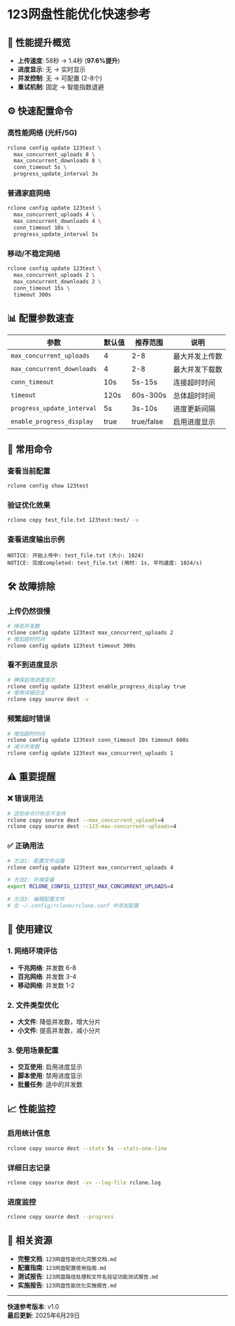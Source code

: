 # 123网盘性能优化快速参考

## 🚀 性能提升概览
- **上传速度**: 58秒 → 1.4秒 (**97.6%提升**)
- **进度显示**: 无 → 实时显示
- **并发控制**: 无 → 可配置 (2-8个)
- **重试机制**: 固定 → 智能指数退避

## ⚙️ 快速配置命令

### 高性能网络 (光纤/5G)
```bash
rclone config update 123test \
  max_concurrent_uploads 8 \
  max_concurrent_downloads 8 \
  conn_timeout 5s \
  progress_update_interval 3s
```

### 普通家庭网络
```bash
rclone config update 123test \
  max_concurrent_uploads 4 \
  max_concurrent_downloads 4 \
  conn_timeout 10s \
  progress_update_interval 5s
```

### 移动/不稳定网络
```bash
rclone config update 123test \
  max_concurrent_uploads 2 \
  max_concurrent_downloads 2 \
  conn_timeout 15s \
  timeout 300s
```

## 📊 配置参数速查

| 参数 | 默认值 | 推荐范围 | 说明 |
|------|--------|----------|------|
| `max_concurrent_uploads` | 4 | 2-8 | 最大并发上传数 |
| `max_concurrent_downloads` | 4 | 2-8 | 最大并发下载数 |
| `conn_timeout` | 10s | 5s-15s | 连接超时时间 |
| `timeout` | 120s | 60s-300s | 总体超时时间 |
| `progress_update_interval` | 5s | 3s-10s | 进度更新间隔 |
| `enable_progress_display` | true | true/false | 启用进度显示 |

## 🔧 常用命令

### 查看当前配置
```bash
rclone config show 123test
```

### 验证优化效果
```bash
rclone copy test_file.txt 123test:test/ -v
```

### 查看进度输出示例
```
NOTICE: 开始上传中: test_file.txt (大小: 1024)
NOTICE: 完成completed: test_file.txt (用时: 1s, 平均速度: 1024/s)
```

## 🛠️ 故障排除

### 上传仍然很慢
```bash
# 降低并发数
rclone config update 123test max_concurrent_uploads 2
# 增加超时时间
rclone config update 123test timeout 300s
```

### 看不到进度显示
```bash
# 确保启用进度显示
rclone config update 123test enable_progress_display true
# 使用详细日志
rclone copy source dest -v
```

### 频繁超时错误
```bash
# 增加超时时间
rclone config update 123test conn_timeout 20s timeout 600s
# 减少并发数
rclone config update 123test max_concurrent_uploads 1
```

## ⚠️ 重要提醒

### ❌ 错误用法
```bash
# 这些命令行标志不支持
rclone copy source dest --max_concurrent_uploads=4
rclone copy source dest --123-max-concurrent-uploads=4
```

### ✅ 正确用法
```bash
# 方法1: 配置文件设置
rclone config update 123test max_concurrent_uploads 4

# 方法2: 环境变量
export RCLONE_CONFIG_123TEST_MAX_CONCURRENT_UPLOADS=4

# 方法3: 编辑配置文件
# 在 ~/.config/rclone/rclone.conf 中添加配置
```

## 🎯 使用建议

### 1. 网络环境评估
- **千兆网络**: 并发数 6-8
- **百兆网络**: 并发数 3-4  
- **移动网络**: 并发数 1-2

### 2. 文件类型优化
- **大文件**: 降低并发数，增大分片
- **小文件**: 提高并发数，减小分片

### 3. 使用场景配置
- **交互使用**: 启用进度显示
- **脚本使用**: 禁用进度显示
- **批量任务**: 适中的并发数

## 📈 性能监控

### 启用统计信息
```bash
rclone copy source dest --stats 5s --stats-one-line
```

### 详细日志记录
```bash
rclone copy source dest -vv --log-file rclone.log
```

### 进度监控
```bash
rclone copy source dest --progress
```

## 🔗 相关资源

- **完整文档**: `123网盘性能优化完整文档.md`
- **配置指南**: `123网盘配置使用指南.md`
- **测试报告**: `123网盘路径处理和文件名验证功能测试报告.md`
- **实施报告**: `123网盘性能优化实施报告.md`

---
**快速参考版本**: v1.0  
**最后更新**: 2025年6月29日
